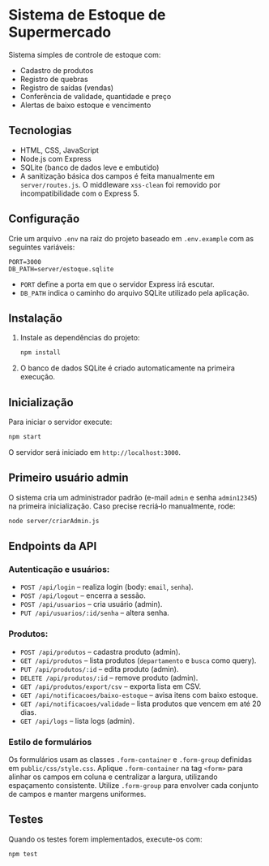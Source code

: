 # Sistema de Estoque de Supermercado

Sistema simples de controle de estoque com:
- Cadastro de produtos
- Registro de quebras
- Registro de saídas (vendas)
- Conferência de validade, quantidade e preço
- Alertas de baixo estoque e vencimento

## Tecnologias
- HTML, CSS, JavaScript
- Node.js com Express
- SQLite (banco de dados leve e embutido)
- A sanitização básica dos campos é feita manualmente em `server/routes.js`. O middleware `xss-clean` foi removido por incompatibilidade com o Express 5.

## Configuração

Crie um arquivo `.env` na raiz do projeto baseado em `.env.example` com as seguintes variáveis:

```
PORT=3000
DB_PATH=server/estoque.sqlite
```

- `PORT` define a porta em que o servidor Express irá escutar.
- `DB_PATH` indica o caminho do arquivo SQLite utilizado pela aplicação.

## Instalação

1. Instale as dependências do projeto:

   ```bash
   npm install
   ```

2. O banco de dados SQLite é criado automaticamente na primeira execução.

## Inicialização

Para iniciar o servidor execute:

```bash
npm start
```

O servidor será iniciado em `http://localhost:3000`.

## Primeiro usuário admin

O sistema cria um administrador padrão (e-mail `admin` e senha `admin12345`) na
primeira inicialização. Caso precise recriá‑lo manualmente, rode:

```bash
node server/criarAdmin.js
```

## Endpoints da API

### Autenticação e usuários:

- `POST /api/login` – realiza login (body: `email`, `senha`).
- `POST /api/logout` – encerra a sessão.
- `POST /api/usuarios` – cria usuário (admin).
- `PUT /api/usuarios/:id/senha` – altera senha.

### Produtos:

- `POST /api/produtos` – cadastra produto (admin).
- `GET /api/produtos` – lista produtos (`departamento` e `busca` como query).
- `PUT /api/produtos/:id` – edita produto (admin).
- `DELETE /api/produtos/:id` – remove produto (admin).
- `GET /api/produtos/export/csv` – exporta lista em CSV.
- `GET /api/notificacoes/baixo-estoque` – avisa itens com baixo estoque.
- `GET /api/notificacoes/validade` – lista produtos que vencem em até 20 dias.
- `GET /api/logs` – lista logs (admin).

### Estilo de formulários

Os formulários usam as classes `.form-container` e `.form-group` definidas em
`public/css/style.css`. Aplique `.form-container` na tag `<form>` para alinhar os
campos em coluna e centralizar a largura, utilizando espaçamento consistente.
Utilize `.form-group` para envolver cada conjunto de campos e manter margens
uniformes.

## Testes

Quando os testes forem implementados, execute-os com:

```bash
npm test
```
